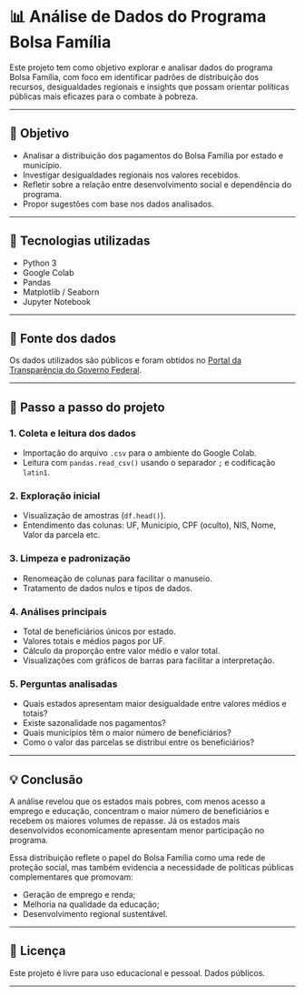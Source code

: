 # 📊 Análise de Dados do Programa Bolsa Família

Este projeto tem como objetivo explorar e analisar dados do programa Bolsa Família, com foco em identificar padrões de distribuição dos recursos, desigualdades regionais e insights que possam orientar políticas públicas mais eficazes para o combate à pobreza.

---

## 📌 Objetivo

- Analisar a distribuição dos pagamentos do Bolsa Família por estado e município.
- Investigar desigualdades regionais nos valores recebidos.
- Refletir sobre a relação entre desenvolvimento social e dependência do programa.
- Propor sugestões com base nos dados analisados.

---

## 🧰 Tecnologias utilizadas

- Python 3
- Google Colab
- Pandas
- Matplotlib / Seaborn
- Jupyter Notebook

---

## 📁 Fonte dos dados

Os dados utilizados são públicos e foram obtidos no [Portal da Transparência do Governo Federal](https://aplicacoes.cidadania.gov.br/vis/).

---

## 🧭 Passo a passo do projeto

### 1. Coleta e leitura dos dados
- Importação do arquivo `.csv` para o ambiente do Google Colab.
- Leitura com `pandas.read_csv()` usando o separador `;` e codificação `latin1`.

### 2. Exploração inicial
- Visualização de amostras (`df.head()`).
- Entendimento das colunas: UF, Município, CPF (oculto), NIS, Nome, Valor da parcela etc.

### 3. Limpeza e padronização
- Renomeação de colunas para facilitar o manuseio.
- Tratamento de dados nulos e tipos de dados.

### 4. Análises principais
- Total de beneficiários únicos por estado.
- Valores totais e médios pagos por UF.
- Cálculo da proporção entre valor médio e valor total.
- Visualizações com gráficos de barras para facilitar a interpretação.

### 5. Perguntas analisadas
- Quais estados apresentam maior desigualdade entre valores médios e totais?
- Existe sazonalidade nos pagamentos?
- Quais municípios têm o maior número de beneficiários?
- Como o valor das parcelas se distribui entre os beneficiários?

---

## 💡 Conclusão

A análise revelou que os estados mais pobres, com menos acesso a emprego e educação, concentram o maior número de beneficiários e recebem os maiores volumes de repasse. Já os estados mais desenvolvidos economicamente apresentam menor participação no programa.

Essa distribuição reflete o papel do Bolsa Família como uma rede de proteção social, mas também evidencia a necessidade de políticas públicas complementares que promovam:
- Geração de emprego e renda;
- Melhoria na qualidade da educação;
- Desenvolvimento regional sustentável.

---

## 📝 Licença

Este projeto é livre para uso educacional e pessoal. Dados públicos.

---

